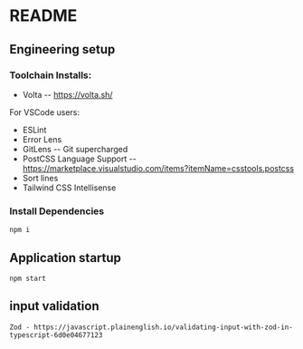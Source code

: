 # README

## Engineering setup

### Toolchain Installs:
- Volta -- https://volta.sh/

For VSCode users:
- ESLint
- Error Lens
- GitLens -- Git supercharged
- PostCSS Language Support -- https://marketplace.visualstudio.com/items?itemName=csstools.postcss
- Sort lines
- Tailwind CSS Intellisense

### Install Dependencies
    npm i

## Application startup
    npm start

## input validation
    Zod - https://javascript.plainenglish.io/validating-input-with-zod-in-typescript-6d0e04677123

